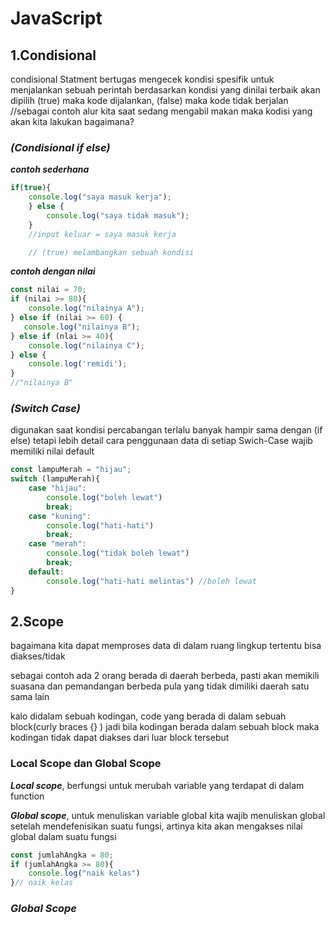 # **JavaScript**

## **1.Condisional**

condisional Statment bertugas mengecek kondisi spesifik untuk menjalankan sebuah perintah berdasarkan kondisi yang dinilai terbaik akan dipilih (true) maka kode dijalankan, (false) maka kode tidak berjalan
//sebagai contoh alur kita saat sedang mengabil makan maka kodisi yang akan kita lakukan bagaimana?

### ***(Condisional if else)***
***contoh sederhana***
```js
if(true){
    console.log("saya masuk kerja");
    } else {
        console.log("saya tidak masuk");
    }
    //input keluar = saya masuk kerja

    // (true) melambangkan sebuah kondisi
```
***contoh dengan nilai***
```js
const nilai = 70;
if (nilai >= 80){
    console.log("nilainya A");
} else if (nilai >= 60) {
   console.log("nilainya B");
} else if (nlai >= 40){
    console.log("nilainya C");
} else {
    console.log('remidi');
}
//"nilainya B"
```
### ***(Switch Case)***
digunakan saat kondisi percabangan terlalu banyak hampir sama dengan (if else) tetapi lebih detail cara penggunaan data di setiap Swich-Case wajib memiliki nilai default
```js
const lampuMerah = "hijau";
switch (lampuMerah){
    case "hijau":
        console.log("boleh lewat")
        break;
    case "kuning":
        console.log("hati-hati")
        break;
    case "merah":
        console.log("tidak boleh lewat")
        break;
    default:
        console.log("hati-hati melintas") //boleh lewat      
}
```

## **2.Scope**
bagaimana kita dapat memproses data di dalam ruang lingkup tertentu bisa diakses/tidak

sebagai contoh ada 2 orang berada di daerah berbeda, pasti akan memikili suasana dan pemandangan berbeda pula
yang tidak dimiliki daerah satu sama lain

kalo didalam sebuah kodingan, code yang berada di dalam sebuah block(curly braces {} ) jadi bila kodingan berada dalam sebuah block maka kodingan tidak dapat diakses dari luar block tersebut

### **Local Scope dan Global Scope**

***Local scope***, berfungsi untuk merubah variable yang terdapat di dalam function

***Global scope***, untuk menuliskan variable global kita wajib menuliskan global setelah mendefenisikan suatu fungsi, artinya kita akan mengakses nilai global dalam suatu fungsi
```js
const jumlahAngka = 80;
if (jumlahAngka >= 80){
    console.log("naik kelas")
}// naik kelas

```

###  ***Global Scope*** 